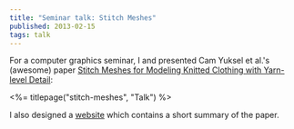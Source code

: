 ```yaml
---
title: "Seminar talk: Stitch Meshes"
published: 2013-02-15
tags: talk
---
```


For a computer graphics seminar, I and presented Cam Yuksel et al.'s (awesome) paper [Stitch Meshes for Modeling Knitted Clothing with Yarn-level Detail](http://www.cemyuksel.com/research/stitchmeshes/):

<%= titlepage("stitch-meshes", "Talk") %>

I also designed a [website](http://www.cg.cs.tu-bs.de/teaching/seminars/ws1213/CG/webpages/SebastianMorr/) which contains a short summary of the paper.
